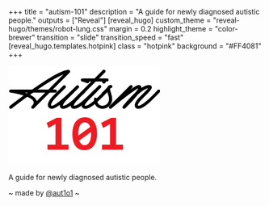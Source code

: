 +++
title = "autism-101"
description = "A guide for newly diagnosed autistic people."
outputs = ["Reveal"]
[reveal_hugo]
custom_theme = "reveal-hugo/themes/robot-lung.css"
margin = 0.2
highlight_theme = "color-brewer"
transition = "slide"
transition_speed = "fast"
[reveal_hugo.templates.hotpink]
class = "hotpink"
background = "#FF4081"
+++

<img src="logo.png" alt="Autism-101">

A guide for newly diagnosed autistic people.

~ made by [@aut1o1](https://autism-101.com/) ~